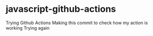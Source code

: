 # javascript-github-actions

Trying Github Actions
Making this commit to check how my action is working
Trying again
